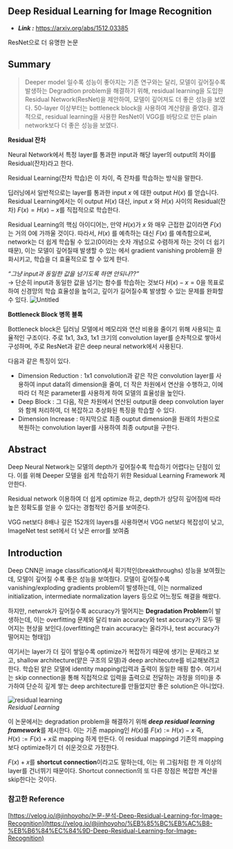 ## **Deep Residual Learning for Image Recognition**
- ***Link :*** https://arxiv.org/abs/1512.03385

ResNet으로 더 유명한 논문  

## Summary
> Deeper model 일수록 성능이 좋아지는 기존 연구와는 달리, 모델이 깊어질수록 발생하는 Degradtion problem을 해결하기 위해, residual learning을 도입한 Residual Network(ResNet)을 제안하여, 모델이 깊어져도 더 좋은 성능을 보였다. 50-layer 이상부터는 bottleneck block을 사용하여 계산량을 줄였다.
결과적으로, residual learning을 사용한 ResNet이 VGG를 바탕으로 만든 plain network보다 더 좋은 성능을 보였다.

**Residual 잔차**

Neural Network에서 특정 layer를 통과한 input과 해당 layer의 output의 차이를 Residual(잔차)라고 한다.

Residual Learning(잔차 학습)은 이 차이, 즉 잔차를 학습하는 방식을 말한다.

딥러닝에서 일반적으로는 layer를 통과한 input $x$ 에 대한 output $H(x)$ 를 얻습니다. Residual Learning에서는 이 output $H(x)$ 대신, input $x$ 와 $H(x)$ 사이의 Residual(잔차) $F(x)=H(x)−x$를 직접적으로 학습한다.

Residual Learning의 핵심 아이디어는, 만약 $H(x)$가  $x$ 와 매우 근접한 값이라면 $F(x)$ 는 거의 $0$에 가까울 것이다. 따라서, $H(x)$ 를 예측하는 대신 $F(x)$ 를 예측함으로써, network는 더 쉽게 학습될 수 있고(0이라는 숫자 개념으로 수렴하게 하는 것이 더 쉽기 때문), 이는 모델이 깊어질때 발생할 수 있는 에서 gradient vanishing problem을 완화시키고, 학습을 더 효율적으로 할 수 있게 한다.  

*“그냥 input과 동일한 값을 넘기도록 하면 안되나??”*  
→ 단순히 input과 동일한 값을 넘기는 함수를 학습하는 것보다 $H(x)-x=0$을 목표로 하여 신경망의 학습 효율성을 높이고, 깊이가 길어질수록 발생할 수 있는 문제를 완화할 수 있다. ![Untitled](https://github.com/All4Nothing/papers-repo/assets/81239098/74beda3b-7020-4289-81b1-449f3dfdd340)


**Bottleneck Block 병목 블록**

Bottleneck block은 딥러닝 모델에서 메모리와 연산 비용을 줄이기 위해 사용되는 효율적인 구조이다. 주로 1x1, 3x3, 1x1 크기의 convolution layer를 순차적으로 쌓아서 구성하며, 주로 ResNet과 같은 deep neural network에서 사용된다.

다음과 같은 특징이 있다.

- Dimension Reduction : 1x1 convolution과 같은 작은 convolution layer를 사용하여 input data의 dimension을 줄여, 더 작은 차원에서 연산을 수행하고, 이에 따라 더 적은 parameter를 사용하게 하여 모델의 효율성을 높인다.
- Deep Block : 그 다음, 작은 차원에서 연산된 output을 deep convolution layer와 함께 처리하여, 더 복잡하고 추상화된 특징을 학습할 수 있다.
- Dimension Increase : 마지막으로 최종 ouptut dimension을 원래의 차원으로 복원하는 convolution layer를 사용하여 최종 output을 구한다.

## Abstract

Deep Neural Network는 모델의 depth가 깊어질수록 학습하기 어렵다는 단점이 있다. 이를 위해 Deeper 모델을 쉽게 학습하기 위한 Residual Learning Framework 제안한다. 

Residual network 이용하여 더 쉽게 optimize 하고, depth가 상당히 깊어짐에 따라 높은 정확도를 얻을 수 있다는 경험적인 증거를 보여준다.

VGG net보다 8배나 깊은 152개의 layers를 사용하면서 VGG net보다 복잡성이 낮고, ImageNet test set에서 더 낮은 error를 보여줌

## Introduction

Deep CNN은 image classification에서 획기적인(breakthroughs) 성능을 보여줬는데, 모델이 깊어질 수록 좋은 성능을 보여줬다. 모델이 깊어질수록 vanishing/exploding gradients problem이 발생하는데, 이는 normalized initialization, intermediate normalization layers 등으로 어느정도 해결을 해왔다.

하지만, netwrok가 깊어질수록 accuracy가 떨어지는 **Degradation Problem**이 발생하는데, 이는 overfitting 문제와 달리 train accuracy와 test accuracy가 모두 떨어지는 현상을 보인다.(overfitting은 train accuracy는 올라가나, test accuracy가 떨어지는 형태임)

여기서는 layer가 더 깊이 쌓일수록 optimize가 복잡하기 때문에 생기는 문제라고 보고, shallow architecture(얕은 구조의 모델)과 deep architecutre를 비교해보려고 한다. 학습된 얕은 모델에 identity mapping(입력과 출력이 동일한 매핑 함수. 여기서는 skip connection을 통해 직접적으로 입력을 출력으로 전달하는 과정을 의미)을 추가하여 단순히 깊게 쌓는 deep architecture를 만들었지만 좋은 solution은 아니었다. 

![residual learning](https://github.com/All4Nothing/papers_repo/assets/81239098/bb942de6-a1f4-4965-a273-f6af8b2234d3)  
*Residual Learning*

이 논문에서는 degradation problem을 해결하기 위해 ***deep residual learning framework***를 제시한다. 이는 기존 mapping인 $H(x)$를 $F(x) := H(x)-x$ 즉, $H(x):=F(x)+x$로 mapping 하게 만든다. 이 residual mappingd 기존의 mapping보다 optimize하기 더 쉬운것으로 가정한다.

$F(x)+x$를 **shortcut connection**이라고도 말하는데, 이는 위 그림처럼 한 개 이상의 layer를 건너뛰기 때문이다. Shortcut connection의 또 다른 장점은 복잡한 계산을 skip한다는 것이다.

### 참고한 Reference

[https://velog.io/@jinhoyoho/논문-분석-Deep-Residual-Learning-for-Image-Recognition](https://velog.io/@jinhoyoho/%EB%85%BC%EB%AC%B8-%EB%B6%84%EC%84%9D-Deep-Residual-Learning-for-Image-Recognition)

